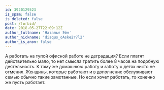 ```yaml
---
id: 3920129523
is_spam: false
is_deleted: false
post: /forbid/
date: 2018-05-27T22:09:12Z
author_fullname: 'Наталья Эйн'
author_nickname: 'disqus_oAske2r7l2'
author_is_anon: false
---
```


<p>А работать на тупой офисной работе не деградация? Если платят действительно мало, то нет смысла тратить более 8 часов на подобную деятельность. К тому же домашнюю работу и заботу о детях никто не отменил. Женщины, которые работают и в дополнение обслуживают семью обычно такие замотанные. Но если хочет работать, то конечно же пусть работает.</p>
